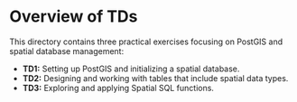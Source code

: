 # Overview of TDs

This directory contains three practical exercises focusing on PostGIS and spatial database management:

- **TD1:** Setting up PostGIS and initializing a spatial database.  
- **TD2:** Designing and working with tables that include spatial data types.  
- **TD3:** Exploring and applying Spatial SQL functions.
